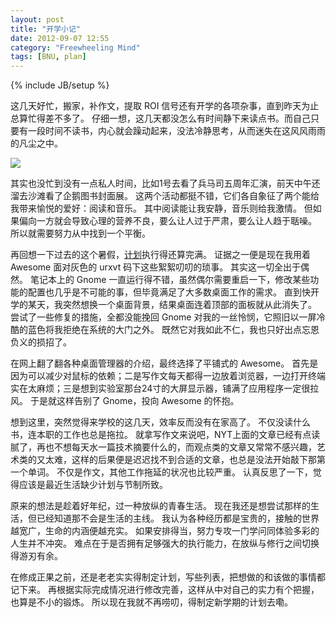 ```yaml
---
layout: post
title: "开学小记"
date: 2012-09-07 12:55
category: "Freewheeling Mind"
tags: [BNU, plan]
---
```

{% include JB/setup %}

这几天好忙，搬家，补作文，提取 ROI 信号还有开学的各项杂事，直到昨天为止总算忙得差不多了。 
仔细一想，这几天都没怎么有时间静下来读点书。而自己只要有一段时间不读书，内心就会躁动起来，没法冷静思考，从而迷失在这风风雨雨的凡尘之中。

<div class="floating-left">
<img class="span2" src="http://img3.douban.com/pview/event_poster/raw/public/b00215a61b5240c.jpg"/>
</div>

其实也没忙到没有一点私人时间，比如1号去看了兵马司五周年汇演，前天中午还溜去沙滩看了企鹅图书封面展。
这两个活动都挺不错，它们各自象征了两个能给我带来愉悦的爱好：阅读和音乐。
其中阅读能让我安静，音乐则给我激情。
但如果偏向一方就会导致心理的营养不良，要么让人过于严肃，要么让人趋于聒噪。
所以就需要努力从中找到一个平衡。

再回想一下过去的这个暑假，[计划](http://yangzetian.github.com/2012/07/28/the-last-summer-holiday)执行得还算完满。
证据之一便是现在我用着 Awesome 面对灰色的 urxvt 码下这些絮絮叨叨的琐事。
其实这一切全出于偶然。
笔记本上的 Gnome 一直运行得不错，虽然偶尔需要重启一下，修改某些功能的配置也几乎是不可能的事，但毕竟满足了大多数桌面工作的需求。
直到快开学的某天，我突然想换一个桌面背景，结果桌面连着顶部的面板就从此消失了。
尝试了一些修复的措施，全都没能挽回 Gnome 对我的一丝怜悯，它照旧以一屏冷酷的蓝色将我拒绝在系统的大门之外。
既然它对我如此不仁，我也只好出点忘恩负义的损招了。

在网上翻了翻各种桌面管理器的介绍，最终选择了平铺式的 Awesome。
首先是因为可以减少对鼠标的依赖；二是写作文每天都得一边放着浏览器，一边打开终端实在太麻烦；三是想到实验室那台24寸的大屏显示器，铺满了应用程序一定很拉风。
于是就这样告别了 Gnome，投向 Awesome 的怀抱。

想到这里，突然觉得来学校的这几天，效率反而没有在家高了。
不仅没读什么书，连本职的工作也总是拖拉。
就拿写作文来说吧，NYT上面的文章已经有点读腻了，再也不想每天水一篇技术摘要什么的，而观点类的文章又常常不感兴趣，艺术类的又太难，这样的后果便是迟迟找不到合适的文章，也总是没法开始敲下那第一个单词。
不仅是作文，其他工作拖延的状况也比较严重。
认真反思了一下，觉得应该是最近生活缺少计划与节制所致。

原来的想法是趁着好年纪，过一种放纵的青春生活。
现在我还是想尝试那样的生活，但已经知道那不会是生活的主线。
我认为各种经历都是宝贵的，接触的世界越宽广，生命的内涵便越充实。
如果安排得当，努力专攻一门学问同体验多彩的人生并不冲突。
难点在于是否拥有足够强大的执行能力，在放纵与修行之间切换得游刃有余。

在修成正果之前，还是老老实实得制定计划，写些列表，把想做的和该做的事情都记下来。
再根据实际完成情况进行修改完善，这样从中对自己的实力有个把握，也算是不小的锻炼。
所以现在我就不再唠叨，得制定新学期的计划去嘞。
